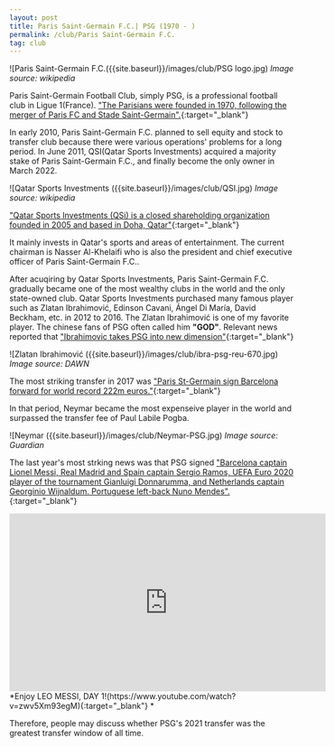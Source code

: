 ```yaml
---
layout: post
title: Paris Saint-Germain F.C.| PSG (1970 - )
permalink: /club/Paris Saint-Germain F.C.
tag: club
---
```

![Paris Saint-Germain F.C.({{site.baseurl}}/images/club/PSG logo.jpg)
*Image source: wikipedia*

Paris Saint-Germain Football Club, simply PSG, is a professional football club 
in Ligue 1(France). ["The Parisians were founded in 1970, following the merger of Paris FC and Stade Saint-Germain".](https://en.wikipedia.org/wiki/Paris_Saint-Germain_F.C.){:target="_blank"} 

In early 2010, Paris Saint-Germain F.C. planned to sell equity and stock to transfer club because there were various operations' problems for a long period. In June 2011, QSI(Qatar Sports Investments) acquired a majority stake of
Paris Saint-Germain F.C., and finally become the only owner in March 2022. 

![Qatar Sports Investments ({{site.baseurl}}/images/club/QSI.jpg)
*Image source: wikipedia*

["Qatar Sports Investments (QSi) is a closed shareholding organization founded in 2005 and based in Doha, Qatar"](https://en.wikipedia.org/wiki/Qatar_Sports_Investments){:target="_blank"} 

It mainly invests in Qatar's sports and areas of entertainment. The current chairman is  Nasser Al-Khelaifi who is also the president and chief executive officer of Paris Saint-Germain F.C.. 

After acuqiring by Qatar Sports Investments, Paris Saint-Germain F.C. gradually became 
one of the most wealthy clubs in the world and the only state-owned club. Qatar Sports Investments purchased many famous player such as Zlatan Ibrahimović, Edinson Cavani, Ángel Di María, David Beckham, etc. in 2012 to 2016. The Zlatan Ibrahimović is one of my favorite
player. The chinese fans of PSG often called him **"GOD"**. Relevant news reported that ["Ibrahimovic takes PSG into new dimension"](https://www.dawn.com/news/735851/ibrahimovic-takes-psg-into-new-dimension){:target="_blank"} 

![Zlatan Ibrahimović ({{site.baseurl}}/images/club/ibra-psg-reu-670.jpg)
*Image source: DAWN*

The most striking transfer in 2017 was ["Paris St-Germain sign Barcelona forward for world record 222m euros."](https://www.bbc.com/sport/football/40762417){:target="_blank"}

In that period, Neymar became the most expenseive player in the world and surpassed the transfer fee of Paul Labile Pogba.  

![Neymar ({{site.baseurl}}/images/club/Neymar-PSG.jpg)
*Image source: Guardian*

The last year's most strking news was that PSG signed ["Barcelona captain Lionel Messi, Real Madrid and Spain captain Sergio Ramos, UEFA Euro 2020 player of the tournament Gianluigi Donnarumma, and Netherlands captain Georginio Wijnaldum. Portuguese left-back Nuno Mendes".](https://en.wikipedia.org/wiki/Paris_Saint-Germain_F.C._ownership_and_finances){:target="_blank"} 

<iframe width="560" height="315" src="https://www.youtube.com/embed/zwv5Xm93egM" title="YouTube video player" frameborder="0" allow="accelerometer; autoplay; clipboard-write; encrypted-media; gyroscope; picture-in-picture" allowfullscreen></iframe>
*Enjoy LEO MESSI, DAY 1!(https://www.youtube.com/watch?v=zwv5Xm93egM){:target="_blank"} *

Therefore, people may discuss whether PSG's 2021 transfer was the greatest transfer window of all time.

